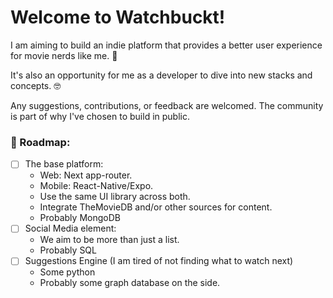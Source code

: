 # Welcome to **Watchbuckt**!

I am aiming to build an indie platform that provides a better user experience for movie nerds like me. 🎥

It's also an opportunity for me as a developer to dive into new stacks and concepts. 🤓

Any suggestions, contributions, or feedback are welcomed. The community is part of why I've chosen to build in public.

### 🚀 Roadmap:

- [ ] The base platform:
  - Web: Next app-router.
  - Mobile: React-Native/Expo.
  - Use the same UI library across both.
  - Integrate TheMovieDB and/or other sources for content.
  - Probably MongoDB
- [ ] Social Media element:
  - We aim to be more than just a list.
  - Probably SQL
- [ ] Suggestions Engine (I am tired of not finding what to watch next)
  - Some python
  - Probably some graph database on the side.
